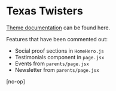 # Texas Twisters

[Theme documentation](https://gist.github.com/austintoddj/3ba694ec4188dc89ece007a4b03a6335) can be found here.

Features that have been commented out:

-   Social proof sections in `HomeHero.js`
-   Testimonials component in `page.jsx`
-   Events from `parents/page.jsx`
-   Newsletter from `parents/page.jsx`

[no-op]
